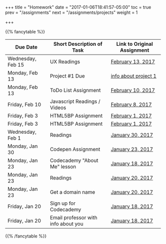 +++
title = "Homework"
date = "2017-01-06T18:41:57-05:00"
toc = true
prev = "/assignments"
next = "/assignments/projects"
weight = 1

+++

{{% fancytable %}}

| Due Date | Short Description of Task | Link to Original Assignment |
|---------------------|------|------|
|  Wednesday, Feb 15 |   UX Readings | [February 13, 2017](/class12/homework) |
|  Monday, Feb 13   |   Project #1 Due | [info about project 1](/assignments/project1/)  |
|  Monday, Feb 13   |   ToDo List Assignment | [February 10, 2017](/class11)  |
|  Friday, Feb 10   |   Javascript Readings / Videos | [February 8, 2017](/class10/homework) |
|  Friday, Feb 3   |   HTML5BP Assignment  | [February 1, 2017](/class07/homework/)  |
|  Friday, Feb 3   |   HTML5BP Assignment  | [February 1, 2017](/class07/homework/)  |
|  Wednesday, Feb 1    |   Readings  | [January 30, 2017](/class06/homework/)  |
|  Monday, Jan 30 | Codepen Assignment | [January 23, 2017](/class03/homework/) |
|  Monday, Jan 23     |   Codecademy "About Me" lesson   | [January 18, 2017](/class01/homework/)  |
|  Monday, Jan 23     |   Readings  | [January 20, 2017](/class02/homework/)  |
|  Monday, Jan 23     |   Get a domain name  | [January 20, 2017](/class02/homework/)  |
|  Friday, Jan 20     |   Sign up for Codecademy   | [January 18, 2017](/class01/homework/)  |
|  Friday, Jan 20     |   Email professor with info about you   | [January 18, 2017](/class01/homework/)  |

{{% /fancytable %}}